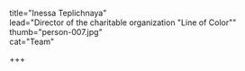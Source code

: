 title="Inessa Teplichnaya"    
lead="Director of the charitable organization "Line of Color""
thumb="person-007.jpg"   
cat="Team" 

+++
